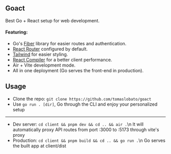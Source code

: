 ## Goact
Best Go + React setup for web development.
#### Featuring:
- Go's [Fiber](https://gofiber.io) library for easier routes and authentication.
- [React Router](https://reactrouter.com) configured by default.
- [Tailwind](https://tailwindcss.com) for easier styling.
- [React Compiler](https://react.dev/learn/react-compiler) for a better client performance.
- Air + Vite development mode.
- All in one deployment (Go serves the front-end in production).

## Usage
- Clone the repo: `git clone https://github.com/tomaslobato/goact`
- Use `go run . [dir]`, Go through the CLI and enjoy your personalized setup
---
- Dev server: `cd client && pnpm dev && cd .. && air .`\n
  It will automatically proxy API routes from port :3000 to :5173 through vite's proxy 
- Production: `cd client && pnpm build && cd .. && go run .`\n
  Go serves the built app at client/dist
